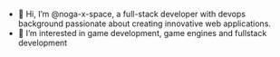 - 👋 Hi, I’m @noga-x-space, a full-stack developer with devops background passionate about creating innovative web applications.
- 👀 I’m interested in game development, game engines and fullstack development

<!---
noga-x-space/noga-x-space is a ✨ special ✨ repository because its `README.md` (this file) appears on your GitHub profile.
You can click the Preview link to take a look at your changes.
- 💞️ I’m looking to collaborate on ...
- 📫 How to reach me ...
- 😄 Pronouns: ...
- ⚡ Fun fact: ...
--->
